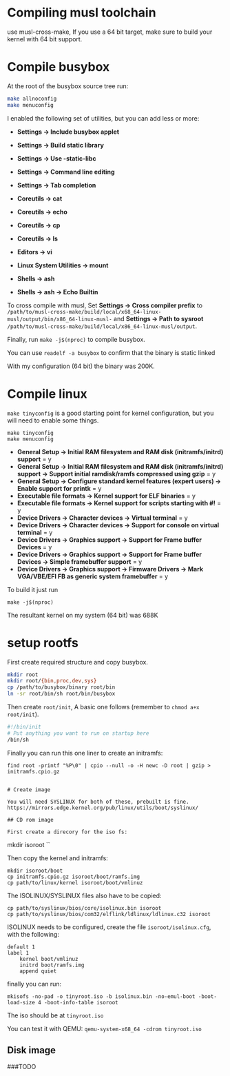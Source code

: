 # Compiling musl toolchain

use musl-cross-make, If you use a 64 bit target, make sure to build your kernel with 64 bit support.

# Compile busybox

At the root of the busybox source tree run:

```sh
make allnoconfig
make menuconfig
```

I enabled the following set of utilities, but you can add less or more:
- **Settings -> Include busybox applet**

- **Settings -> Build static library**

- **Settings -> Use -static-libc**

- **Settings -> Command line editing**

- **Settings -> Tab completion**

- **Coreutils -> cat**

- **Coreutils -> echo**

- **Coreutils -> cp**

- **Coreutils -> ls**

- **Editors -> vi**

- **Linux System Utilities -> mount**

- **Shells -> ash**

- **Shells -> ash -> Echo Builtin**

To cross compile with musl, Set **Settings -> Cross compiler prefix** to ``/path/to/musl-cross-make/build/local/x68_64-linux-musl/output/bin/x86_64-linux-musl-`` and **Settings -> Path to sysroot** ``/path/to/musl-cross-make/build/local/x86_64-linux-musl/output``.

Finally, run ``make -j$(nproc)`` to compile busybox.

You can use ``readelf -a busybox`` to confirm that the binary is static linked

With my configuration (64 bit) the binary was 200K.

# Compile linux

``make tinyconfig`` is a good starting point for kernel configuration, but you will need to enable some things.

```
make tinyconfig
make menuconfig
```

- **General Setup -> Initial RAM filesystem and RAM disk (initramfs/initrd) support** = y
- **General Setup -> Initial RAM filesystem and RAM disk (initramfs/initrd) support -> Support initial ramdisk/ramfs compressed using gzip** = y
- **General Setup -> Configure standard kernel features (expert users) -> Enable support for printk** = y
- **Executable file formats -> Kernel support for ELF binaries** = y
- **Executable file formats -> Kernel support for scripts starting with #!** = y
- **Device Drivers -> Character devices -> Virtual terminal** = y
- **Device Drivers -> Character devices -> Support for console on virtual terminal** = y
- **Device Drivers -> Graphics support -> Support for Frame buffer Devices** = y
- **Device Drivers -> Graphics support -> Support for Frame buffer Devices -> Simple framebuffer support** = y
- **Device Drivers -> Graphics support -> Firmware Drivers -> Mark VGA/VBE/EFI FB as generic system framebuffer** = y

To build it just run
```
make -j$(nproc)
```

The resultant kernel on my system (64 bit) was 688K

# setup rootfs

First create required structure and copy busybox.

```sh
mkdir root
mkdir root/{bin,proc,dev,sys}
cp /path/to/busybox/binary root/bin
ln -sr root/bin/sh root/bin/busybox
```

Then create ``root/init``, A basic one follows (remember to ``chmod a+x root/init``).

```sh
#!/bin/init
# Put anything you want to run on startup here
/bin/sh
```

Finally you can run this one liner to create an initramfs:

```
find root -printf "%P\0" | cpio --null -o -H newc -D root | gzip > initramfs.cpio.gz


# Create image

You will need SYSLINUX for both of these, prebuilt is fine. https://mirrors.edge.kernel.org/pub/linux/utils/boot/syslinux/

## CD rom image

First create a direcory for the iso fs:

```
mkdir isoroot
``

Then copy the kernel and initramfs:

```
mkdir isoroot/boot
cp initramfs.cpio.gz isoroot/boot/ramfs.img
cp path/to/linux/kernel isoroot/boot/vmlinuz
```

The ISOLINUX/SYSLINUX files also have to be copied:

```
cp path/to/syslinux/bios/core/isolinux.bin isoroot
cp path/to/syslinux/bios/com32/elflink/ldlinux/ldlinux.c32 isoroot
```

ISOLINUX needs to be configured, create the file ``isoroot/isolinux.cfg``, with the following:

```
default 1
label 1
    kernel boot/vmlinuz
    initrd boot/ramfs.img
    append quiet
```
finally you can run:

```
mkisofs -no-pad -o tinyroot.iso -b isolinux.bin -no-emul-boot -boot-load-size 4 -boot-info-table isoroot
```

The iso should be at ``tinyroot.iso``


You can test it with QEMU: ``qemu-system-x68_64 -cdrom tinyroot.iso``

## Disk image

###TODO
